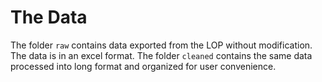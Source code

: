 # The Data

The folder `raw` contains data exported from the LOP without modification. The data is in an excel format. The folder `cleaned` contains the same data processed into long format and organized for user convenience. 